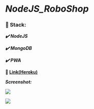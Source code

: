 # ***NodeJS_RoboShop***

### :scroll: Stack:

   ***:heavy_check_mark: NodeJS***
   
   ***:heavy_check_mark: MongoDB***
   
   ***:heavy_check_mark: PWA***

**:link:  [Link(Heroku)](https://nodejs-roboshop.herokuapp.com/)**

***Screenshot:***

![](https://lh3.googleusercontent.com/DMUTRm8CrS86QxxavXdaVitRark96C7FRlnoMWa6uMqHPP-4jfTIo7mLCOF0iBh9Rpa_mRmX_tx7lk8ThSfJLivKC7eKsq9WOzIBI49bX-wFjxOoduY5x1viy3X0GvpSdAVxxY5ILuEF1bGDavk5FcWwbZMwmx5jhtxh8wS2iMB20NYWkDAfD_052lmVUfSCXusNsD25RuVCUfNnWy8AmmjxtMP3r-CiW60Y_V2x363N-N8sJPO2lJ48-K-5-vjzmMMqpIhzuq-gt_XB4ccKhAZbSMiPVIarCg3wwMhMyFvYzoloePTk6zjvXmHmUYLULdn0g6vKrXEoUPX1eYQg4rYdjK9HmZX9gyYDssiSiRQg5f4Br492trSWN4uonM5LjB5jMUxp2b8U3NRA-Nf2_7vjmITRlAqJYBcc4axkj5ft9w2X8fqwKgcpbKOwF-P9kvN5qDOFL_uQSwgIirQu1I-cfPHkdGHJWWk89XmDh6WZ2zlKALHlYhXIDrgoUfdziXaFY6JW_jh4k0C1bv1Fbu-fx5AaicJcopFKzd7dmr3h_IaMSo89GZH3yaofjBIAH6Oo65_zUUXjMrQCBOOYYxUQlYpk9VaCaiMdBWdALktWovWQZ4EwBYeTUBL5zNJZuJaB53FUiihTO8doNot7vDM19sc7KpDNGBcRJB9TfwGSu4KgiDtisssHvqU9YCvpd1b4caOcGxO2M3Z-QNVYrD2dTOrMZfPwCyDoLG2TjHFw8l82=w452-h625-no)

![](https://lh3.googleusercontent.com/hdfmB7nXGBG8rikMEuIdVMewe1UDguipMyQyWF99yXHPR-oGc9pQs5vLkX9kTa66pq1qJrUOq_0qgNU7A6de5DjEvtFOXCus_zDzSwTn55D11vYW2V9D1uAyOMLL_XKO3NYQ7YIWLRfuDWINJy9N7UAxLhvOVLNEgSsKZQuv8wopK5VGvhbx4Kj1ZFHNgPpb0rbCiM3KKpq265zAFZlKV_E4elhc1PBffrgmTrpKosUJxW1EwFWLTLjvR3rQD6EC3pltac0J9bQtk73VZgEBkBxFdf0ih8X2qkK5Hkehz98IwIM8H3t3DvArEX6BuHV04hWsWdvChdwkasjTOuXIsfmoHxDkuSaoTrG8eaFfq_51D194w5q8i80CFv1ebuERXlUF9y02Ae6ffVW2Yc1VeAFlwLcz80wbGz4cfOoSGSrzSBfLYlWNJMp19pZfuzN0eLAnYnCB4IlseSRGi1looGwLYZx3Ix034vQDYU1kOPKLv4MY5KcFwtpU-TLkJhPPFguw6qUY6SmCb6DwXHLOrg_iYHOkiDOdG2Qj-NDC302C76BqB5rbFFuq2Np5ZDUNeSxhccZKfd4xwCCz26CfNjR67f5Gn3iu-uFISq8ZGL8N3nIQ4eks3DPKCGJTXLyI_dWXtQ_BY12OV777i6_ui9nYelGEek0ifIGQOsPobf7zxcFk3ExTkWsdccIcnVuFmBagr-kaKdcMEKIS2gjZROLo2J9LdqpDaMspEOCOSM3U8mxW=w282-h625-no)
